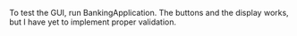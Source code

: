 To test the GUI, run BankingApplication.
The buttons and the display works, but I have yet to implement proper validation.
